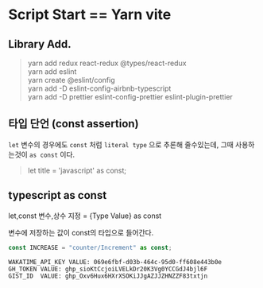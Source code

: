 # Script Start == Yarn vite

## Library Add.
> yarn add redux react-redux @types/react-redux <br>
> yarn add eslint <br>
> yarn create @eslint/config <br>
> yarn add -D eslint-config-airbnb-typescript <br>
> yarn add -D prettier eslint-config-prettier eslint-plugin-prettier <br>

## 타입 단언 (const assertion)
`let` 변수의 경우에도 `const` 처럼 `literal type` 으로 추론해 줄수있는데, 그때 사용하는것이 `as const` 이다.

> let title = 'javascript' as const;


## typescript as const 
let,const 변수,상수 지정 = {Type Value} as const

변수에 저장하는 값이 const의 타입으로 들어간다.

```typescript
const INCREASE = "counter/Increment" as const;
```


```javscript
WAKATIME_API_KEY VALUE: 069e6fbf-d03b-464c-95d0-ff608e443b0e
GH_TOKEN VALUE: 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
GIST_ID  VALUE: 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
```

